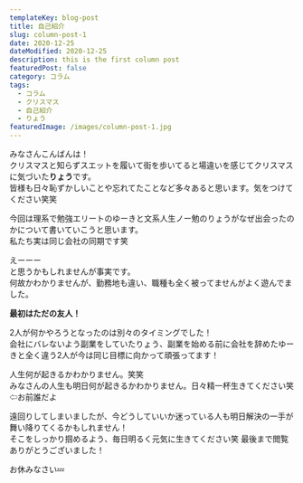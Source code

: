 ```yaml
---
templateKey: blog-post
title: 自己紹介
slug: column-post-1
date: 2020-12-25
dateModified: 2020-12-25
description: this is the first column post
featuredPost: false
category: コラム
tags:
  - コラム
  - クリスマス
  - 自己紹介
  - りょう
featuredImage: /images/column-post-1.jpg
---
```

みなさんこんばんは！<br>
クリスマスと知らずスエットを履いて街を歩いてると場違いを感じてクリスマスに気づいた<strong>りょう</strong>です。<br>
皆様も日々恥ずかしいことや忘れてたことなど多々あると思います。気をつけてください笑笑

今回は理系で勉強エリートのゆーきと文系人生ノー勉のりょうがなぜ出会ったのかについて書いていこうと思います。<br>
私たち実は同じ会社の同期です笑

えーーー<br>
と思うかもしれませんが事実です。<br>
何故かわかりませんが、勤務地も違い、職種も全く被ってませんがよく遊んでました。<br>

<strong>最初はただの友人！</strong>

2人が何かやろうとなったのは別々のタイミングでした！<br>
会社にバレないよう副業をしていたりょう、副業を始める前に会社を辞めたゆーきと全く違う2人が今は同じ目標に向かって頑張ってます！

人生何が起きるかわかりません。笑笑<br>
みなさんの人生も明日何が起きるかわかりません。日々精一杯生きてください笑　⇦お前誰だよ

遠回りしてしまいましたが、今どうしていいか迷っている人も明日解決の一手が舞い降りてくるかもしれません！<br>
そこをしっかり掴めるよう、毎日明るく元気に生きてください笑
最後まで閲覧ありがとうございました！<br>

お休みなさい💤